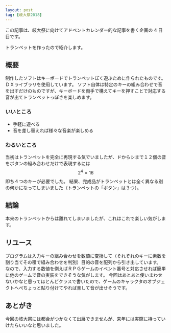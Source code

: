 ```yaml
---
layout: post
tag: [岐大祭2018]
---
```


この記事は、岐大祭に向けてアドベントカレンダー的な記事を書く企画の 4 日目です。

トランペットを作ったので紹介します。

## 概要

制作したソフトはキーボードでトランペットぽく遊ぶために作られたものです。
ＤＸライブラリを使用しています。
ソフト自体は特定のキーの組み合わせで音を出すだけのものですが、キーボードを両手で構えてキーを押すことで対応する音が出てトランペットっぽさを楽しめます。

### いいところ

- 手軽に遊べる
- 音を差し替えれば様々な音楽が楽しめる

### わるいところ

当初はトランペットを完全に再現する気でいましたが、ドからシまで１２個の音をボタンの組み合わせだけで表現するには $$ 2^4 = 16 $$ 即ち４つのキーが必要でした。
結果、完成品がトランペットとは全く異なる別の何かになってしまいました（トランペットの「ボタン」は３つ）。

## 結論

本来のトランペットからは離れてしまいましたが、これはこれで楽しい気がします。

## リユース

プログラムは入力キーの組み合わせを数値に変換して（それぞれのキーに素数を割り当てその積で組み合わせを判別）目的の音を配列から引き出しています。
なので、入力する数値を例えばＲＰＧゲームのイベント番号と対応させれば簡単に他のゲームで音の実装をできそうな気がします。
今回はあとあと使いまわせないかなと思ってほとんどクラスで書いたので、ゲームのキャラクタのオブジェクトへぺちょっと貼り付けてやれば楽して音が出せそうです。

## あとがき

今回の岐大祭には都合がつかなくて出展できませんが、来年には実際に持っていけたらいいなと思いました。
